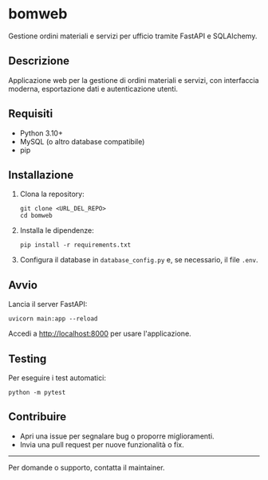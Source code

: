 # bomweb

Gestione ordini materiali e servizi per ufficio tramite FastAPI e SQLAlchemy.

## Descrizione
Applicazione web per la gestione di ordini materiali e servizi, con interfaccia moderna, esportazione dati e autenticazione utenti.

## Requisiti
- Python 3.10+
- MySQL (o altro database compatibile)
- pip

## Installazione
1. Clona la repository:
   ```
   git clone <URL_DEL_REPO>
   cd bomweb
   ```
2. Installa le dipendenze:
   ```
   pip install -r requirements.txt
   ```
3. Configura il database in `database_config.py` e, se necessario, il file `.env`.

## Avvio
Lancia il server FastAPI:
```
uvicorn main:app --reload
```
Accedi a [http://localhost:8000](http://localhost:8000) per usare l'applicazione.

## Testing
Per eseguire i test automatici:
```
python -m pytest
```

## Contribuire
- Apri una issue per segnalare bug o proporre miglioramenti.
- Invia una pull request per nuove funzionalità o fix.

---
Per domande o supporto, contatta il maintainer. 
